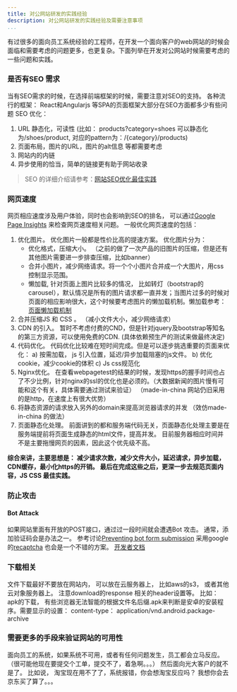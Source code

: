 ```yaml
---
title: 对公网站研发的实践经验
description: 对公网站研发的实践经验及需要注意事项
...
```


有过很多的面向员工系统经验的工程师，在开发一个面向客户的web网站的时候会面临和需要考虑的问题更多，也更复杂。下面列举在开发对公网站时候需要考虑的一些问题和实践。

### 是否有SEO 需求
当有SEO需求的时候，在选择前端框架的时候，需要注意对SEO的支持。 各种流行的框架： React和Angularjs 等SPA的页面框架大部分在SEO方面都多少有些问题
SEO 优化：

 1. URL 静态化，可读性 (比如： products?category=shoes 可以静态化为/shoes/product, 对应的pattern为：/{category}/products)
 2. 页面布局，图片的URL，图片的alt信息 等都需要考虑
 3. 网站内的内链
 3. 异步使用的恰当，简单的链接更有助于网站收录
> SEO 的详细介绍请参考：[网站SEO优化最佳实践](http://tech.icoding.tech/Web-Applications-Technologies/%E7%BD%91%E7%AB%99SEO%E7%BB%8F%E9%AA%8C%E6%80%BB%E7%BB%93)

### 网页速度
网页相应速度涉及用户体验，同时也会影响到SEO的排名， 可以通过[Google Page Insights](https://developers.google.com/speed/pagespeed/insights/) 来检查网页速度相关问题。 一般优化网页速度的包括：

1.	优化图片。 优化图片一般都是性价比高的提速方案。 优化图片分为：
	-	优化格式，压缩大小。 （之前的做了一次产品的旧图片的压缩，但是还有其他图片需要进一步排查压缩，比如banner）
	- 合并小图片，减少网络请求。将一个个小图片合并成一个大图片，用css 控制显示范围。
	- 懒加载, 针对页面上图片比较多的情况， 比如转灯（bootstrap的carousel），默认情况是所有的图片请求都一直并发；当图片过多的时候对页面的相应影响很大，这个时候要考虑图片的懒加载机制。懒加载参考：[页面懒加载机制](/Web-Applications-Technologies/image-lazy-loading)
2.	合并压缩JS 和 CSS 。 （减小文件大小，减少网络请求）
3.	CDN 的引入。 暂时不考虑付费的CND，但是针对jquery及bootstrap等知名的第三方资源，可以使用免费的CDN. (具体依赖预生产的测试来做最终决定)
4.	代码优化。 代码优化比较难在短时间完成。但是可以逐步挑选重要的页面来优化：
a)	按需加载， js 引入位置，延迟/异步加载阻塞的js文件。
b)	优化cookie，减少cookie的体积
c)	Js css规范化
5.	Nginx优化。 在查看webpagetest的结果的时候，发现https的握手时间也占了不少比例，针对nginx的ssl的优化也是必须的。（大数据新闻的图片慢有可能和这个有关，具体需要通过测试来验证） （made-in-china 网站仍旧采用的是http，在速度上有很大优势）
6.	将静态资源的请求放入另外的domain来提高浏览器请求的并发 （效仿made-in-china 的做法）
7.	页面静态化处理。 前面讲到的都和服务端代码无关，页面静态化处理主要是在服务端提前将页面生成静态的html文件，提高并发。 目前服务器相应时间并不是主要拖慢网页的因素，因此这个优先级不高。
 
**综合来讲，主要思想是： 减少请求次数，减少文件大小，延迟请求，异步加载，CDN缓存，最小化https的开销。 最后在完成这些之后，更深一步去规范页面内容，JS CSS 最佳实践。**

### 防止攻击
#### Bot Attack 
如果网站里面有开放的POST接口，通过过一段时间就会遭遇Bot 攻击。
通常，添加验证码会是办法之一。 参考讨论[Preventing bot form submission](https://stackoverflow.com/questions/15319942/preventing-bot-form-submission) 采用google的[recaptcha](https://www.google.com/recaptcha/intro/) 也会是一个不错的方案。 
[开发者文档](https://developers.google.com/recaptcha/intro)



###  下载相关
文件下载最好不要放在网站内， 可以放在云服务器上， 比如aws的s3， 或者其他云对象服务器上。
注意download的response 相关的header设置等。 
比如： apk的下载， 有些浏览器无法智能的根据文件名后缀.apk来判断是安卓的安装程序。需要显示的设置： content-type： application/vnd.android.package-archive

### 需要更多的手段来验证网站的可用性
面向员工的系统，如果系统不可用，或者有任何问题发生，员工都会立马反应。（很可能他现在要提交个工单，提交不了，着急啊。。。） 然后面向光大客户的就不是了。 比如说， 淘宝现在用不了了，系统报错，你会想淘宝反应吗？ 我想你会去京东买了算了。。。



 
